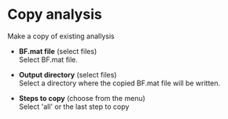 # Copy analysis  
Make a copy of existing anallysis

* **BF.mat file** (select files)  
Select BF.mat file.

* **Output directory** (select files)  
Select a directory where the copied BF.mat file will be written.

* **Steps to copy** (choose from the menu)  
Select 'all' or the last step to copy
